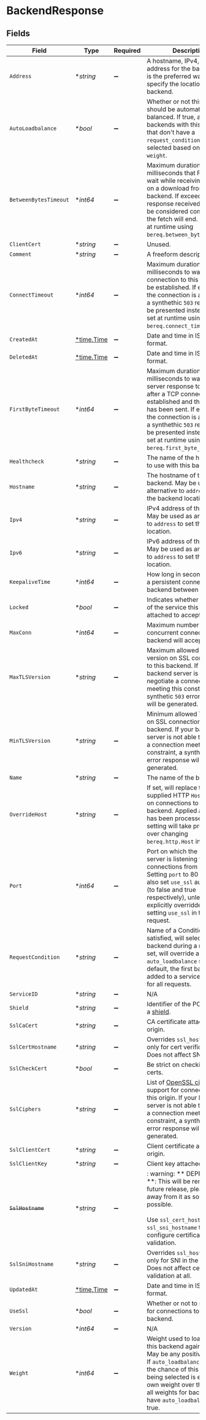 # BackendResponse


## Fields

| Field                                                                                                                                                                                                                                                                                                    | Type                                                                                                                                                                                                                                                                                                     | Required                                                                                                                                                                                                                                                                                                 | Description                                                                                                                                                                                                                                                                                              | Example                                                                                                                                                                                                                                                                                                  |
| -------------------------------------------------------------------------------------------------------------------------------------------------------------------------------------------------------------------------------------------------------------------------------------------------------- | -------------------------------------------------------------------------------------------------------------------------------------------------------------------------------------------------------------------------------------------------------------------------------------------------------- | -------------------------------------------------------------------------------------------------------------------------------------------------------------------------------------------------------------------------------------------------------------------------------------------------------- | -------------------------------------------------------------------------------------------------------------------------------------------------------------------------------------------------------------------------------------------------------------------------------------------------------- | -------------------------------------------------------------------------------------------------------------------------------------------------------------------------------------------------------------------------------------------------------------------------------------------------------- |
| `Address`                                                                                                                                                                                                                                                                                                | **string*                                                                                                                                                                                                                                                                                                | :heavy_minus_sign:                                                                                                                                                                                                                                                                                       | A hostname, IPv4, or IPv6 address for the backend. This is the preferred way to specify the location of your backend.                                                                                                                                                                                    |                                                                                                                                                                                                                                                                                                          |
| `AutoLoadbalance`                                                                                                                                                                                                                                                                                        | **bool*                                                                                                                                                                                                                                                                                                  | :heavy_minus_sign:                                                                                                                                                                                                                                                                                       | Whether or not this backend should be automatically load balanced. If true, all backends with this setting that don't have a `request_condition` will be selected based on their `weight`.                                                                                                               |                                                                                                                                                                                                                                                                                                          |
| `BetweenBytesTimeout`                                                                                                                                                                                                                                                                                    | **int64*                                                                                                                                                                                                                                                                                                 | :heavy_minus_sign:                                                                                                                                                                                                                                                                                       | Maximum duration in milliseconds that Fastly will wait while receiving no data on a download from a backend. If exceeded, the response received so far will be considered complete and the fetch will end. May be set at runtime using `bereq.between_bytes_timeout`.                                    |                                                                                                                                                                                                                                                                                                          |
| `ClientCert`                                                                                                                                                                                                                                                                                             | **string*                                                                                                                                                                                                                                                                                                | :heavy_minus_sign:                                                                                                                                                                                                                                                                                       | Unused.                                                                                                                                                                                                                                                                                                  |                                                                                                                                                                                                                                                                                                          |
| `Comment`                                                                                                                                                                                                                                                                                                | **string*                                                                                                                                                                                                                                                                                                | :heavy_minus_sign:                                                                                                                                                                                                                                                                                       | A freeform descriptive note.                                                                                                                                                                                                                                                                             |                                                                                                                                                                                                                                                                                                          |
| `ConnectTimeout`                                                                                                                                                                                                                                                                                         | **int64*                                                                                                                                                                                                                                                                                                 | :heavy_minus_sign:                                                                                                                                                                                                                                                                                       | Maximum duration in milliseconds to wait for a connection to this backend to be established. If exceeded, the connection is aborted and a synthethic `503` response will be presented instead. May be set at runtime using `bereq.connect_timeout`.                                                      |                                                                                                                                                                                                                                                                                                          |
| `CreatedAt`                                                                                                                                                                                                                                                                                              | [*time.Time](https://pkg.go.dev/time#Time)                                                                                                                                                                                                                                                               | :heavy_minus_sign:                                                                                                                                                                                                                                                                                       | Date and time in ISO 8601 format.                                                                                                                                                                                                                                                                        | 2020-04-09 18:14:30 +0000 UTC                                                                                                                                                                                                                                                                            |
| `DeletedAt`                                                                                                                                                                                                                                                                                              | [*time.Time](https://pkg.go.dev/time#Time)                                                                                                                                                                                                                                                               | :heavy_minus_sign:                                                                                                                                                                                                                                                                                       | Date and time in ISO 8601 format.                                                                                                                                                                                                                                                                        | 2020-04-09 18:14:30 +0000 UTC                                                                                                                                                                                                                                                                            |
| `FirstByteTimeout`                                                                                                                                                                                                                                                                                       | **int64*                                                                                                                                                                                                                                                                                                 | :heavy_minus_sign:                                                                                                                                                                                                                                                                                       | Maximum duration in milliseconds to wait for the server response to begin after a TCP connection is established and the request has been sent. If exceeded, the connection is aborted and a synthethic `503` response will be presented instead. May be set at runtime using `bereq.first_byte_timeout`. |                                                                                                                                                                                                                                                                                                          |
| `Healthcheck`                                                                                                                                                                                                                                                                                            | **string*                                                                                                                                                                                                                                                                                                | :heavy_minus_sign:                                                                                                                                                                                                                                                                                       | The name of the healthcheck to use with this backend.                                                                                                                                                                                                                                                    |                                                                                                                                                                                                                                                                                                          |
| `Hostname`                                                                                                                                                                                                                                                                                               | **string*                                                                                                                                                                                                                                                                                                | :heavy_minus_sign:                                                                                                                                                                                                                                                                                       | The hostname of the backend. May be used as an alternative to `address` to set the backend location.                                                                                                                                                                                                     |                                                                                                                                                                                                                                                                                                          |
| `Ipv4`                                                                                                                                                                                                                                                                                                   | **string*                                                                                                                                                                                                                                                                                                | :heavy_minus_sign:                                                                                                                                                                                                                                                                                       | IPv4 address of the backend. May be used as an alternative to `address` to set the backend location.                                                                                                                                                                                                     |                                                                                                                                                                                                                                                                                                          |
| `Ipv6`                                                                                                                                                                                                                                                                                                   | **string*                                                                                                                                                                                                                                                                                                | :heavy_minus_sign:                                                                                                                                                                                                                                                                                       | IPv6 address of the backend. May be used as an alternative to `address` to set the backend location.                                                                                                                                                                                                     |                                                                                                                                                                                                                                                                                                          |
| `KeepaliveTime`                                                                                                                                                                                                                                                                                          | **int64*                                                                                                                                                                                                                                                                                                 | :heavy_minus_sign:                                                                                                                                                                                                                                                                                       | How long in seconds to keep a persistent connection to the backend between requests.                                                                                                                                                                                                                     |                                                                                                                                                                                                                                                                                                          |
| `Locked`                                                                                                                                                                                                                                                                                                 | **bool*                                                                                                                                                                                                                                                                                                  | :heavy_minus_sign:                                                                                                                                                                                                                                                                                       | Indicates whether the version of the service this backend is attached to accepts edits.                                                                                                                                                                                                                  |                                                                                                                                                                                                                                                                                                          |
| `MaxConn`                                                                                                                                                                                                                                                                                                | **int64*                                                                                                                                                                                                                                                                                                 | :heavy_minus_sign:                                                                                                                                                                                                                                                                                       | Maximum number of concurrent connections this backend will accept.                                                                                                                                                                                                                                       |                                                                                                                                                                                                                                                                                                          |
| `MaxTLSVersion`                                                                                                                                                                                                                                                                                          | **string*                                                                                                                                                                                                                                                                                                | :heavy_minus_sign:                                                                                                                                                                                                                                                                                       | Maximum allowed TLS version on SSL connections to this backend. If your backend server is not able to negotiate a connection meeting this constraint, a synthetic `503` error response will be generated.                                                                                                |                                                                                                                                                                                                                                                                                                          |
| `MinTLSVersion`                                                                                                                                                                                                                                                                                          | **string*                                                                                                                                                                                                                                                                                                | :heavy_minus_sign:                                                                                                                                                                                                                                                                                       | Minimum allowed TLS version on SSL connections to this backend. If your backend server is not able to negotiate a connection meeting this constraint, a synthetic `503` error response will be generated.                                                                                                |                                                                                                                                                                                                                                                                                                          |
| `Name`                                                                                                                                                                                                                                                                                                   | **string*                                                                                                                                                                                                                                                                                                | :heavy_minus_sign:                                                                                                                                                                                                                                                                                       | The name of the backend.                                                                                                                                                                                                                                                                                 | test-backend                                                                                                                                                                                                                                                                                             |
| `OverrideHost`                                                                                                                                                                                                                                                                                           | **string*                                                                                                                                                                                                                                                                                                | :heavy_minus_sign:                                                                                                                                                                                                                                                                                       | If set, will replace the client-supplied HTTP `Host` header on connections to this backend. Applied after VCL has been processed, so this setting will take precedence over changing `bereq.http.Host` in VCL.                                                                                           |                                                                                                                                                                                                                                                                                                          |
| `Port`                                                                                                                                                                                                                                                                                                   | **int64*                                                                                                                                                                                                                                                                                                 | :heavy_minus_sign:                                                                                                                                                                                                                                                                                       | Port on which the backend server is listening for connections from Fastly. Setting `port` to 80 or 443 will also set `use_ssl` automatically (to false and true respectively), unless explicitly overridden by setting `use_ssl` in the same request.                                                    |                                                                                                                                                                                                                                                                                                          |
| `RequestCondition`                                                                                                                                                                                                                                                                                       | **string*                                                                                                                                                                                                                                                                                                | :heavy_minus_sign:                                                                                                                                                                                                                                                                                       | Name of a Condition, which if satisfied, will select this backend during a request. If set, will override any `auto_loadbalance` setting. By default, the first backend added to a service is selected for all requests.                                                                                 |                                                                                                                                                                                                                                                                                                          |
| `ServiceID`                                                                                                                                                                                                                                                                                              | **string*                                                                                                                                                                                                                                                                                                | :heavy_minus_sign:                                                                                                                                                                                                                                                                                       | N/A                                                                                                                                                                                                                                                                                                      | SU1Z0isxPaozGVKXdv0eY                                                                                                                                                                                                                                                                                    |
| `Shield`                                                                                                                                                                                                                                                                                                 | **string*                                                                                                                                                                                                                                                                                                | :heavy_minus_sign:                                                                                                                                                                                                                                                                                       | Identifier of the POP to use as a [shield](https://docs.fastly.com/en/guides/shielding).                                                                                                                                                                                                                 |                                                                                                                                                                                                                                                                                                          |
| `SslCaCert`                                                                                                                                                                                                                                                                                              | **string*                                                                                                                                                                                                                                                                                                | :heavy_minus_sign:                                                                                                                                                                                                                                                                                       | CA certificate attached to origin.                                                                                                                                                                                                                                                                       |                                                                                                                                                                                                                                                                                                          |
| `SslCertHostname`                                                                                                                                                                                                                                                                                        | **string*                                                                                                                                                                                                                                                                                                | :heavy_minus_sign:                                                                                                                                                                                                                                                                                       | Overrides `ssl_hostname`, but only for cert verification. Does not affect SNI at all.                                                                                                                                                                                                                    |                                                                                                                                                                                                                                                                                                          |
| `SslCheckCert`                                                                                                                                                                                                                                                                                           | **bool*                                                                                                                                                                                                                                                                                                  | :heavy_minus_sign:                                                                                                                                                                                                                                                                                       | Be strict on checking SSL certs.                                                                                                                                                                                                                                                                         |                                                                                                                                                                                                                                                                                                          |
| `SslCiphers`                                                                                                                                                                                                                                                                                             | **string*                                                                                                                                                                                                                                                                                                | :heavy_minus_sign:                                                                                                                                                                                                                                                                                       | List of [OpenSSL ciphers](https://www.openssl.org/docs/manmaster/man1/ciphers.html) to support for connections to this origin. If your backend server is not able to negotiate a connection meeting this constraint, a synthetic `503` error response will be generated.                                 |                                                                                                                                                                                                                                                                                                          |
| `SslClientCert`                                                                                                                                                                                                                                                                                          | **string*                                                                                                                                                                                                                                                                                                | :heavy_minus_sign:                                                                                                                                                                                                                                                                                       | Client certificate attached to origin.                                                                                                                                                                                                                                                                   |                                                                                                                                                                                                                                                                                                          |
| `SslClientKey`                                                                                                                                                                                                                                                                                           | **string*                                                                                                                                                                                                                                                                                                | :heavy_minus_sign:                                                                                                                                                                                                                                                                                       | Client key attached to origin.                                                                                                                                                                                                                                                                           |                                                                                                                                                                                                                                                                                                          |
| ~~`SslHostname`~~                                                                                                                                                                                                                                                                                        | **string*                                                                                                                                                                                                                                                                                                | :heavy_minus_sign:                                                                                                                                                                                                                                                                                       | : warning: ** DEPRECATED **: This will be removed in a future release, please migrate away from it as soon as possible.<br/><br/>Use `ssl_cert_hostname` and `ssl_sni_hostname` to configure certificate validation.                                                                                     |                                                                                                                                                                                                                                                                                                          |
| `SslSniHostname`                                                                                                                                                                                                                                                                                         | **string*                                                                                                                                                                                                                                                                                                | :heavy_minus_sign:                                                                                                                                                                                                                                                                                       | Overrides `ssl_hostname`, but only for SNI in the handshake. Does not affect cert validation at all.                                                                                                                                                                                                     |                                                                                                                                                                                                                                                                                                          |
| `UpdatedAt`                                                                                                                                                                                                                                                                                              | [*time.Time](https://pkg.go.dev/time#Time)                                                                                                                                                                                                                                                               | :heavy_minus_sign:                                                                                                                                                                                                                                                                                       | Date and time in ISO 8601 format.                                                                                                                                                                                                                                                                        | 2020-04-09 18:14:30 +0000 UTC                                                                                                                                                                                                                                                                            |
| `UseSsl`                                                                                                                                                                                                                                                                                                 | **bool*                                                                                                                                                                                                                                                                                                  | :heavy_minus_sign:                                                                                                                                                                                                                                                                                       | Whether or not to require TLS for connections to this backend.                                                                                                                                                                                                                                           |                                                                                                                                                                                                                                                                                                          |
| `Version`                                                                                                                                                                                                                                                                                                | **int64*                                                                                                                                                                                                                                                                                                 | :heavy_minus_sign:                                                                                                                                                                                                                                                                                       | N/A                                                                                                                                                                                                                                                                                                      | 1                                                                                                                                                                                                                                                                                                        |
| `Weight`                                                                                                                                                                                                                                                                                                 | **int64*                                                                                                                                                                                                                                                                                                 | :heavy_minus_sign:                                                                                                                                                                                                                                                                                       | Weight used to load balance this backend against others. May be any positive integer. If `auto_loadbalance` is true, the chance of this backend being selected is equal to its own weight over the sum of all weights for backends that have `auto_loadbalance` set to true.                             |                                                                                                                                                                                                                                                                                                          |